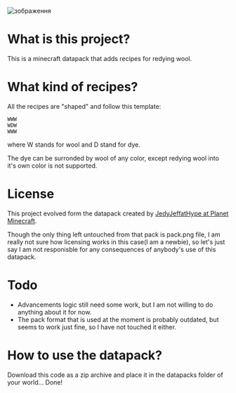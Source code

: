 ![зображення](https://user-images.githubusercontent.com/65903794/223078743-de940b8b-cc29-4211-a7b3-6c6d4e56318b.png)

# What is this project?

This is a minecraft datapack that adds recipes for redying wool.

# What kind of recipes?

All the recipes are "shaped" and follow this template:

```
WWW
WDW
WWW
```

where W stands for wool and D stand for dye.

The dye can be surronded by wool of any color, except redying wool into it's own color is not supported.

# License

This project evolved form the datapack created by [JedyJeffatHype at Planet Minecraft](https://www.planetminecraft.com/data-pack/8-wool-per-dye/).

Though the only thing left untouched from that pack is pack.png file, I am really not sure how licensing works in this case(I am a newbie), so let's just say I am not responisble for any consequences of anybody's use of this datapack.

# Todo

* Advancements logic still need some work, but I am not willing to do anything about it for now.
* The pack format that is used at the moment is probably outdated, but seems to work just fine, so I have not touched it either.

# How to use the datapack?

Download this code as a zip archive and place it in the datapacks folder of your world... Done!
